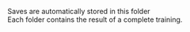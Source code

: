 Saves are automatically stored in this folder  
Each folder contains the result of a complete training.
